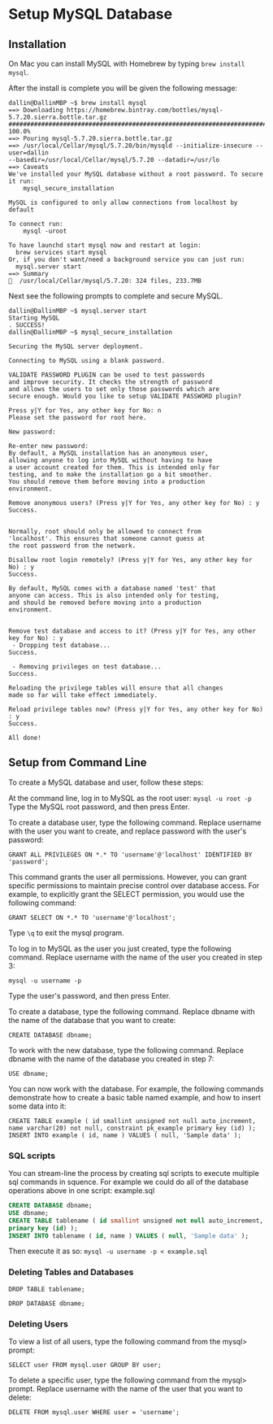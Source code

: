 
# Setup MySQL Database

## Installation 

On Mac you can install MySQL with Homebrew by typing `brew install mysql`.

After the install is complete you will be given the following message:

```
dallin@DallinMBP ~$ brew install mysql
==> Downloading https://homebrew.bintray.com/bottles/mysql-5.7.20.sierra.bottle.tar.gz
######################################################################## 100.0%
==> Pouring mysql-5.7.20.sierra.bottle.tar.gz
==> /usr/local/Cellar/mysql/5.7.20/bin/mysqld --initialize-insecure --user=dallin
--basedir=/usr/local/Cellar/mysql/5.7.20 --datadir=/usr/lo
==> Caveats
We've installed your MySQL database without a root password. To secure it run:
    mysql_secure_installation

MySQL is configured to only allow connections from localhost by default

To connect run:
    mysql -uroot

To have launchd start mysql now and restart at login:
  brew services start mysql
Or, if you don't want/need a background service you can just run:
  mysql.server start
==> Summary
🍺  /usr/local/Cellar/mysql/5.7.20: 324 files, 233.7MB
```

Next see the following prompts to complete and secure MySQL.

```
dallin@DallinMBP ~$ mysql.server start
Starting MySQL
. SUCCESS! 
dallin@DallinMBP ~$ mysql_secure_installation 

Securing the MySQL server deployment.

Connecting to MySQL using a blank password.

VALIDATE PASSWORD PLUGIN can be used to test passwords
and improve security. It checks the strength of password
and allows the users to set only those passwords which are
secure enough. Would you like to setup VALIDATE PASSWORD plugin?

Press y|Y for Yes, any other key for No: n
Please set the password for root here.

New password: 

Re-enter new password: 
By default, a MySQL installation has an anonymous user,
allowing anyone to log into MySQL without having to have
a user account created for them. This is intended only for
testing, and to make the installation go a bit smoother.
You should remove them before moving into a production
environment.

Remove anonymous users? (Press y|Y for Yes, any other key for No) : y
Success.


Normally, root should only be allowed to connect from
'localhost'. This ensures that someone cannot guess at
the root password from the network.

Disallow root login remotely? (Press y|Y for Yes, any other key for No) : y
Success.

By default, MySQL comes with a database named 'test' that
anyone can access. This is also intended only for testing,
and should be removed before moving into a production
environment.


Remove test database and access to it? (Press y|Y for Yes, any other key for No) : y
 - Dropping test database...
Success.

 - Removing privileges on test database...
Success.

Reloading the privilege tables will ensure that all changes
made so far will take effect immediately.

Reload privilege tables now? (Press y|Y for Yes, any other key for No) : y
Success.

All done! 

```


## Setup from Command Line

To create a MySQL database and user, follow these steps:

At the command line, log in to MySQL as the root user:
`mysql -u root -p`
Type the MySQL root password, and then press Enter.

To create a database user, type the following command. Replace username with the user you want to create, and replace
password with the user's password:

`GRANT ALL PRIVILEGES ON *.* TO 'username'@'localhost' IDENTIFIED BY 'password';`

This command grants the user all permissions. However, you can grant specific permissions to maintain precise control
over database access. For example, to explicitly grant the SELECT permission, you would use the following command:

`GRANT SELECT ON *.* TO 'username'@'localhost';`

Type `\q` to exit the mysql program.

To log in to MySQL as the user you just created, type the following command. Replace username with the name of the user
you created in step 3:

`mysql -u username -p`

Type the user's password, and then press Enter.

To create a database, type the following command. Replace dbname with the name of the database that you want to create:

`CREATE DATABASE dbname;`

To work with the new database, type the following command. Replace dbname with the name of the database you created in
step 7:

`USE dbname;`

You can now work with the database. For example, the following commands demonstrate how to create a basic table named
example, and how to insert some data into it:

`CREATE TABLE example ( id smallint unsigned not null auto_increment, name varchar(20) not null, constraint pk_example
primary key (id) ); INSERT INTO example ( id, name ) VALUES ( null, 'Sample data' );`


### SQL scripts 

You can stream-line the process by creating sql scripts to execute multiple sql commands in squence. For example we
could do all of the database operations above in one script: example.sql

```sql
CREATE DATABASE dbname;
USE dbname;
CREATE TABLE tablename ( id smallint unsigned not null auto_increment, name varchar(20) not null, constraint pk_example
primary key (id) );
INSERT INTO tablename ( id, name ) VALUES ( null, 'Sample data' );
```

Then execute it as so: `mysql -u username -p < example.sql`


### Deleting Tables and Databases

`DROP TABLE tablename;`

`DROP DATABASE dbname;`


### Deleting Users

To view a list of all users, type the following command from the mysql> prompt:

`SELECT user FROM mysql.user GROUP BY user;`

To delete a specific user, type the following command from the mysql> prompt. Replace username with the name of the user
that you want to delete:

`DELETE FROM mysql.user WHERE user = 'username';`













